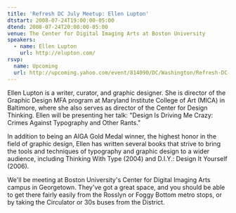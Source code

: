 ```yaml
---
title: 'Refresh DC July Meetup: Ellen Lupton'
dtstart: 2008-07-24T19:00:00-05:00
dtend: 2008-07-24T20:00:00-05:00
venue: The Center for Digital Imaging Arts at Boston University
speakers:
  - name: Ellen Lupton
    url: http://elupton.com/
rsvp:
  name: Upcoming
  url: http://upcoming.yahoo.com/event/814090/DC/Washington/Refresh-DC-July-Meetup-Ellen-Lupton/The-Center-for-Digital-Imaging-Arts-at-Boston-University/
---
```


Ellen Lupton is a writer, curator, and graphic designer. She is director of the Graphic Design MFA program at Maryland Institute College of Art (MICA) in Baltimore, where she also serves as director of the Center for Design Thinking. Ellen will be presenting her talk: "Design Is Driving Me Crazy: Crimes Against Typography and Other Rants."

In addition to being an AIGA Gold Medal winner, the highest honor in the field of graphic design, Ellen has written several books that strive to bring the tools and techniques of typography and graphic design to a wider audience, including Thinking With Type (2004) and D.I.Y.: Design It Yourself (2006).

We'll be meeting at Boston University's Center for Digital Imaging Arts campus in Georgetown. They've got a great space, and you should be able to get there fairly easily from the Rosslyn or Foggy Bottom metro stops, or by taking the Circulator or 30s buses from the District.